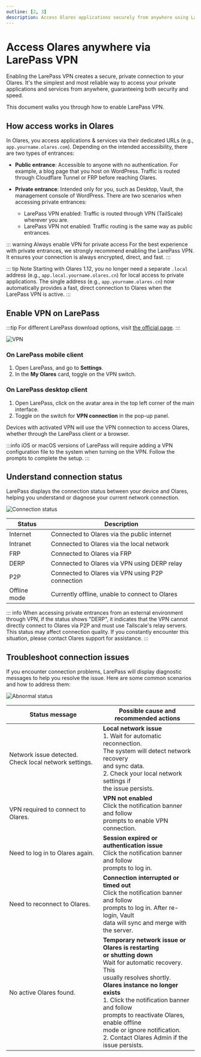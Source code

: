 ```yaml
---
outline: [2, 3]
description: Access Olares applications securely from anywhere using LarePass VPN. Learn about VPN setup and troubleshooting in LarePass.
---
```


# Access Olares anywhere via LarePass VPN

Enabling the LarePass VPN creates a secure, private connection to your Olares. It's the simplest and most reliable way to access your private applications and services from anywhere, guaranteeing both security and speed.

This document walks you through how to enable LarePass VPN.

## How access works in Olares

In Olares, you access applications & services via their dedicated URLs (e.g., `app.yourname.olares.com`). Depending on the intended accessibility, there are two types of entrances:

- **Public entrance**: Accessible to anyone with no authentication. For example, a blog page that you host on WordPress. Traffic is routed through Cloudflare Tunnel or FRP before reaching Olares.
- **Private entrance**: Intended only for you, such as Desktop, Vault, the management console of WordPress. There are two scenarios when accessing private entrances:

  - LarePass VPN enabled: Traffic is routed through VPN (TailScale) wherever you are.
  - LarePass VPN not enabled: Traffic routing is the same way as public entrances.   

::: warning Always enable VPN for private access
For the best experience with private entrances, we strongly recommend enabling the LarePass VPN. It ensures your connection is always encrypted, direct, and fast. 
:::

::: tip Note
Starting with Olares 1.12, you no longer need a separate `.local` address (e.g., `app.local.yourname.olares.cn`) for local access to private applications. The single address (e.g., `app.yourname.olares.cn`) now automatically provides a fast, direct connection to Olares when the LarePass VPN is active.
:::

## Enable VPN on LarePass

:::tip
For different LarePass download options, visit [the official page](https://olares.com/larepass).
:::

![VPN](/images/manual/larepass/vpn.jpg)

### On LarePass mobile client
1. Open LarePass, and go to **Settings**.
2. In the **My Olares** card, toggle on the VPN switch.

### On LarePass desktop client
1. Open LarePass, click on the avatar area in the top left corner of the main interface.
2. Toggle on the switch for **VPN connection** in the pop-up panel.

Devices with activated VPN will use the VPN connection to access Olares, whether through the LarePass client or a browser.

:::info
iOS or macOS versions of LarePass will require adding a VPN configuration file to the system when turning on the VPN. Follow the prompts to complete the setup.
:::

## Understand connection status
LarePass displays the connection status between your device and Olares, helping you understand or diagnose your current network connection.

![Connection status](/images/manual/larepass/connection-status.jpg)

| Status       | Description                                      |
|--------------|--------------------------------------------------|
| Internet     | Connected to Olares via the public internet      |
| Intranet     | Connected to Olares via the local network        |
| FRP          | Connected to Olares via FRP                      |
| DERP         | Connected to Olares via VPN using DERP relay     |
| P2P          | Connected to Olares via VPN using P2P connection |
| Offline mode | Currently offline, unable to connect to Olares   |

::: info
When accessing private entrances from an external environment through VPN, if the status shows "DERP", it indicates that the VPN cannot directly connect to Olares via P2P and must use Tailscale's relay servers. This status may affect connection quality. If you constantly encounter this situation, please contact Olares support for assistance.
:::

## Troubleshoot connection issues
If you encounter connection problems, LarePass will display diagnostic messages to help you resolve the issue. Here are some common scenarios and how to address them:

![Abnormal status](/images/manual/larepass/abnormal_state.png)

| Status message                                        | Possible cause and recommended actions                                                                                                                                                                                                                                                                                                                                            |
|-------------------------------------------------------|-----------------------------------------------------------------------------------------------------------------------------------------------------------------------------------------------------------------------------------------------------------------------------------------------------------------------------------------------------------------------------------|
| Network issue detected. Check local network settings. | **Local network issue** <br> 1. Wait for automatic reconnection. <br/>The system will detect network recovery <br/>and sync data.<br/> 2. Check your local network settings if <br/>the issue persists.                                                                                                                                                                           |
| VPN required to connect to Olares.                    | **VPN not enabled** <br> Click the notification banner and follow <br/>prompts to enable VPN connection.                                                                                                                                                                                                                                                                        |
| Need to log in to Olares again.                       | **Session expired or authentication issue** <br> Click the notification banner and follow<br/> prompts to log in.                                                                                                                                                                                                                                                                 |
| Need to reconnect to Olares.                          | **Connection interrupted or timed out** <br> Click the notification banner and follow<br/> prompts to log in. After re-login, Vault <br/>data will sync and merge with the server.                                                                                                                                                                                                |
| No active Olares found.                               | **Temporary network issue or Olares is restarting<br/> or shutting down** <br> Wait for automatic recovery. This <br/>usually resolves shortly. <br> **Olares instance no longer exists** <br> 1. Click the notification banner and follow<br/> prompts to reactivate Olares, enable offline <br/>mode or ignore notification. <br> 2. Contact Olares Admin if the issue persists. |
